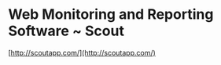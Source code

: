 <!--
id: 29198412
link: http://tumblr.atmos.org/post/29198412/web-monitoring-and-reporting-software-scout
slug: web-monitoring-and-reporting-software-scout
date: Tue Mar 18 2008 09:25:24 GMT-0700 (PDT)
publish: 2008-03-018
tags: 
title: Web Monitoring and Reporting Software ~  Scout
-->


Web Monitoring and Reporting Software ~  Scout
==============================================

[http://scoutapp.com/](http://scoutapp.com/)

